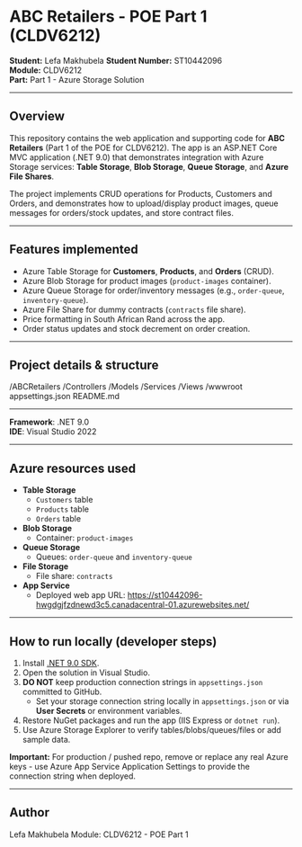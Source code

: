 # ABC Retailers - POE Part 1 (CLDV6212)

**Student:** Lefa Makhubela 
**Student Number:** ST10442096  
**Module:** CLDV6212  
**Part:** Part 1 - Azure Storage Solution

---

## Overview
This repository contains the web application and supporting code for **ABC Retailers** (Part 1 of the POE for CLDV6212). The app is an ASP.NET Core MVC application (.NET 9.0) that demonstrates integration with Azure Storage services: **Table Storage**, **Blob Storage**, **Queue Storage**, and **Azure File Shares**.

The project implements CRUD operations for Products, Customers and Orders, and demonstrates how to upload/display product images, queue messages for orders/stock updates, and store contract files.

---

## Features implemented
- Azure Table Storage for **Customers**, **Products**, and **Orders** (CRUD).  
- Azure Blob Storage for product images (`product-images` container).  
- Azure Queue Storage for order/inventory messages (e.g., `order-queue`, `inventory-queue`).  
- Azure File Share for dummy contracts (`contracts` file share).  
- Price formatting in South African Rand across the app.  
- Order status updates and stock decrement on order creation.  

---

## Project details & structure
/ABCRetailers
/Controllers
/Models
/Services 
/Views
/wwwroot
appsettings.json 
README.md

---

**Framework**: .NET 9.0  
**IDE**: Visual Studio 2022 

---

## Azure resources used 
- **Table Storage**
  - `Customers` table 
  - `Products` table 
  - `Orders` table 
- **Blob Storage**
  - Container: `product-images` 
- **Queue Storage**
  - Queues: `order-queue` and `inventory-queue` 
- **File Storage**
  - File share: `contracts` 
- **App Service**
  - Deployed web app URL: https://st10442096-hwgdgjfzdnewd3c5.canadacentral-01.azurewebsites.net/

---

## How to run locally (developer steps)
1. Install [.NET 9.0 SDK](https://dotnet.microsoft.com).  
2. Open the solution in Visual Studio.  
3. **DO NOT** keep production connection strings in `appsettings.json` committed to GitHub.  
   - Set your storage connection string locally in `appsettings.json` or via **User Secrets** or environment variables.
4. Restore NuGet packages and run the app (IIS Express or `dotnet run`).  
5. Use Azure Storage Explorer to verify tables/blobs/queues/files or add sample data.

**Important:** For production / pushed repo, remove or replace any real Azure keys - use Azure App Service Application Settings to provide the connection string when deployed.

---

## Author
Lefa Makhubela 
Module: CLDV6212 - POE Part 1

